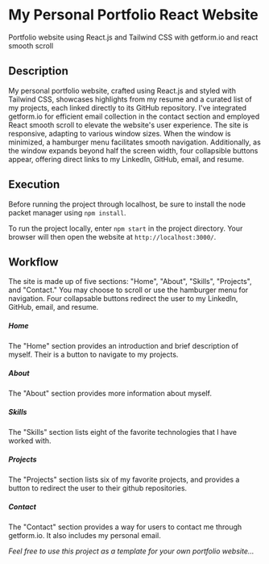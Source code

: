 # My Personal Portfolio React Website
Portfolio website using React.js and Tailwind CSS with getform.io and react smooth scroll

## Description
My personal portfolio website, crafted using React.js and styled with Tailwind CSS, showcases highlights from my resume and a curated list of my projects, each linked directly to its GitHub repository. I've integrated getform.io for efficient email collection in the contact section and employed React smooth scroll to elevate the website's user experience. The site is responsive, adapting to various window sizes. When the window is minimized, a hamburger menu facilitates smooth navigation. Additionally, as the window expands beyond half the screen width, four collapsible buttons appear, offering direct links to my LinkedIn, GitHub, email, and resume.

## Execution
Before running the project through localhost, be sure to install the node packet manager using `npm install`. 

To run the project locally, enter `npm start` in the project directory. Your browser will then open the website at `http://localhost:3000/`.

## Workflow

The site is made up of five sections: "Home", "About", "Skills", "Projects", and "Contact." You may choose to scroll or use the hamburger menu for navigation. Four collapsable buttons redirect the user to my LinkedIn, GitHub, email, and resume.  

##### Home
The "Home" section provides an introduction and brief description of myself. Their is a button to navigate to my projects. 

##### About
The "About" section provides more information about myself.

##### Skills
The "Skills" section lists eight of the favorite technologies that I have worked with.

##### Projects
The "Projects" section lists six of my favorite projects, and provides a button to redirect the user to their github repositories.

##### Contact
The "Contact" section provides a way for users to contact me through getform.io. It also includes my personal email. 

*Feel free to use this project as a template for your own portfolio website...*
